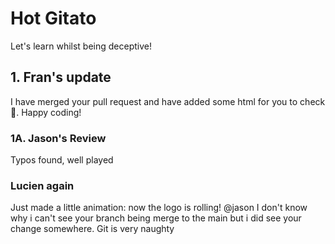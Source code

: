 # Hot Gitato

Let's learn whilst being deceptive!

## 1. Fran's update

I have merged your pull request and have added some html for you to check 🙂. Happy coding!

### 1A. Jason's Review

Typos found, well played

### Lucien again 
Just made a little animation: now the logo is rolling!   @jason I don't know why i can't see your branch being merge to the main but i did see your change somewhere. Git is very naughty




